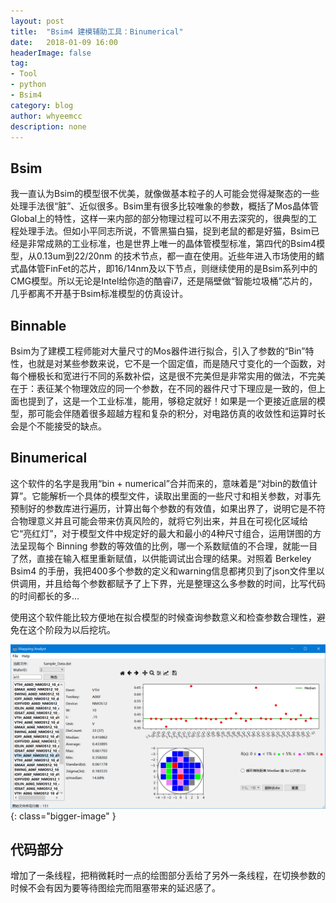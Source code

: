 ```yaml
---
layout: post
title:  "Bsim4 建模辅助工具：Binumerical"
date:   2018-01-09 16:00
headerImage: false
tag:
- Tool
- python
- Bsim4
category: blog
author: whyeemcc
description: none
---
```


## Bsim

我一直认为Bsim的模型很不优美，就像做基本粒子的人可能会觉得凝聚态的一些处理手法很“脏”、近似很多。Bsim里有很多比较唯象的参数，概括了Mos晶体管Global上的特性，这样一来内部的部分物理过程可以不用去深究的，很典型的工程处理手法。但如小平同志所说，不管黑猫白猫，捉到老鼠的都是好猫，Bsim已经是非常成熟的工业标准，也是世界上唯一的晶体管模型标准，第四代的Bsim4模型，从0.13um到22/20nm 的技术节点，都一直在使用。近些年进入市场使用的鳍式晶体管FinFet的芯片，即16/14nm及以下节点，则继续使用的是Bsim系列中的CMG模型。所以无论是Intel给你造的酷睿i7，还是隔壁做“智能垃圾桶”芯片的，几乎都离不开基于Bsim标准模型的仿真设计。

## Binnable

Bsim为了建模工程师能对大量尺寸的Mos器件进行拟合，引入了参数的“Bin”特性，也就是对某些参数来说，它不是一个固定值，而是随尺寸变化的一个函数，对每个栅极长和宽进行不同的系数补偿，这是很不完美但是非常实用的做法，不完美在于：表征某个物理效应的同一个参数，在不同的器件尺寸下理应是一致的，但上面也提到了，这是一个工业标准，能用，够稳定就好！如果是一个更接近底层的模型，那可能会伴随着很多超越方程和复杂的积分，对电路仿真的收敛性和运算时长会是个不能接受的缺点。

## Binumerical

这个软件的名字是我用“bin + numerical”合并而来的，意味着是“对bin的数值计算”。它能解析一个具体的模型文件，读取出里面的一些尺寸和相关参数，对事先预制好的参数库进行遍历，计算出每个参数的有效值，如果出界了，说明它是不符合物理意义并且可能会带来仿真风险的，就将它列出来，并且在可视化区域给它“亮红灯”，对于模型文件中规定好的最大和最小的4种尺寸组合，运用饼图的方法呈现每个 Binning 参数的等效值的比例，哪一个系数赋值的不合理，就能一目了然，直接在输入框里重新赋值，以供能调试出合理的结果。对照着 Berkeley Bsim4 的手册，我把400多个参数的定义和warning信息都拷贝到了json文件里以供调用，并且给每个参数都赋予了上下界，光是整理这么多参数的时间，比写代码的时间都长的多...

使用这个软件能比较方便地在拟合模型的时候查询参数意义和检查参数合理性，避免在这个阶段为以后挖坑。

![image](/images/2017-08-06/interface.png){: class="bigger-image" }

## 代码部分

增加了一条线程，把稍微耗时一点的绘图部分丢给了另外一条线程，在切换参数的时候不会有因为要等待图绘完而阻塞带来的延迟感了。




